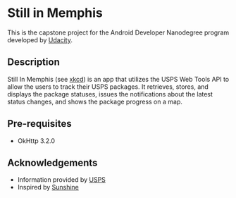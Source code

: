 # Still in Memphis
This is the capstone project for the Android Developer Nanodegree program developed by [Udacity](https://www.udacity.com).

## Description
Still In Memphis (see [xkcd](https://xkcd.com/281/)) is an app that utilizes the USPS Web Tools API to allow the users to track their USPS packages. It retrieves, stores, and displays the package statuses, issues the notifications about the latest status changes, and shows the package progress on a map.

## Pre-requisites
* OkHttp 3.2.0

## Acknowledgements
* Information provided by [USPS](www.usps.com)
* Inspired by [Sunshine](https://github.com/udacity/Advanced_Android_Development/tree/7.05_Pretty_Wallpaper_Time)